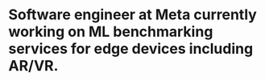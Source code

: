 # Software engineer at Meta currently working on ML benchmarking services for edge devices including AR/VR.
